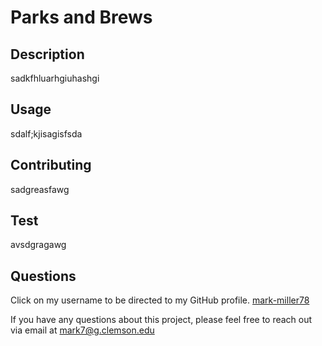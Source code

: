 
# Parks and Brews

## Description

sadkfhluarhgiuhashgi



## Usage

sdalf;kjisagisfsda


## Contributing

sadgreasfawg
    


## Test

avsdgragawg
    

## Questions 

Click on my username to be directed to my GitHub profile. [mark-miller78](https://github.com/mark-miller78)
    
If you have any questions about this project, please feel free to reach out via email at mark7@g.clemson.edu

